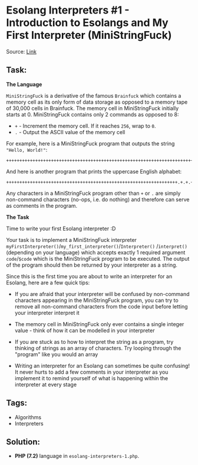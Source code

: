 # Esolang Interpreters #1 - Introduction to Esolangs and My First Interpreter (MiniStringFuck)

Source: [Link](http://www.codewars.com/kata/esolang-interpreters-number-1-introduction-to-esolangs-and-my-first-interpreter-ministringfuck)

## Task:

**The Language**

`MiniStringFuck` is a derivative of the famous `Brainfuck` which contains a memory cell as its only form of data
storage as opposed to a memory tape of 30,000 cells in Brainfuck. The memory cell in MiniStringFuck initially 
starts at 0. MiniStringFuck contains only 2 commands as opposed to 8:

* `+` - Increment the memory cell. If it reaches `256`, wrap to `0`.
* `.` - Output the ASCII value of the memory cell

For example, here is a MiniStringFuck program that outputs the string `"Hello, World!"`:

```
++++++++++++++++++++++++++++++++++++++++++++++++++++++++++++++++++++++++.+++++++++++++++++++++++++++++.+++++++..+++.+++++++++++++++++++++++++++++++++++++++++++++++++++++++++++++++++++++++++++++++++++++++++++++++++++++++++++++++++++++++++++++++++++++++++++++++++++++++++++++++++++++++++++++++++++++++++++++.++++++++++++++++++++++++++++++++++++++++++++++++++++++++++++++++++++++++++++++++++++++++++++++++++++++++++++++++++++++++++++++++++++++++++++++++++++++++++++++++++++++++++++++++++++++++++++++++++++++++++++++++++++++++++++++++++++++++++++++++++++.+++++++++++++++++++++++++++++++++++++++++++++++++++++++.++++++++++++++++++++++++.+++.++++++++++++++++++++++++++++++++++++++++++++++++++++++++++++++++++++++++++++++++++++++++++++++++++++++++++++++++++++++++++++++++++++++++++++++++++++++++++++++++++++++++++++++++++++++++++++++++++++++++++++++++++++++++++++++++++++++++++++++++++++++++++.++++++++++++++++++++++++++++++++++++++++++++++++++++++++++++++++++++++++++++++++++++++++++++++++++++++++++++++++++++++++++++++++++++++++++++++++++++++++++++++++++++++++++++++++++++++++++++++++++++++++++++++++++++++++++++++++++++++++++++++++++++++++.+++++++++++++++++++++++++++++++++++++++++++++++++++++++++++++++++++++++++++++++++++++++++++++++++++++++++++++++++++++++++++++++++++++++++++++++++++++++++++++++++++++++++++++++++++++++++++++.
```

And here is another program that prints the uppercase English alphabet:

```
+++++++++++++++++++++++++++++++++++++++++++++++++++++++++++++++++.+.+.+.+.+.+.+.+.+.+.+.+.+.+.+.+.+.+.+.+.+.+.+.+.+.
```

Any characters in a MiniStringFuck program other than `+` or `.` are simply non-command characters
(no-ops, i.e. do nothing) and therefore can serve as comments in the program.

**The Task**

Time to write your first Esolang interpreter :D

Your task is to implement a MiniStringFuck interpreter `myFirstInterpreter()`/`my_first_interpreter()`/`Interpreter()`
/`interpret()` (depending on your language) which accepts exactly 1 required argument `code`/`$code` which 
is the MiniStringFuck program to be executed. The output of the program should then be returned by your 
interpreter as a string.

Since this is the first time you are about to write an interpreter for an Esolang, here are a few quick tips:

* If you are afraid that your interpreter will be confused by non-command characters appearing in the MiniStringFuck
program, you can try to remove all non-command characters from the code input before letting your interpreter
interpret it

* The memory cell in MiniStringFuck only ever contains a single integer value - think of how it can be modelled
in your interpreter

* If you are stuck as to how to interpret the string as a program, try thinking of strings as an array of characters.
Try looping through the "program" like you would an array

* Writing an interpreter for an Esolang can sometimes be quite confusing! It never hurts to add a few comments
in your interpreter as you implement it to remind yourself of what is happening within the interpreter at every stage

## Tags:

* Algorithms
* Interpreters

## Solution:

* **PHP (7.2)** language in `esolang-interpreters-1.php`.